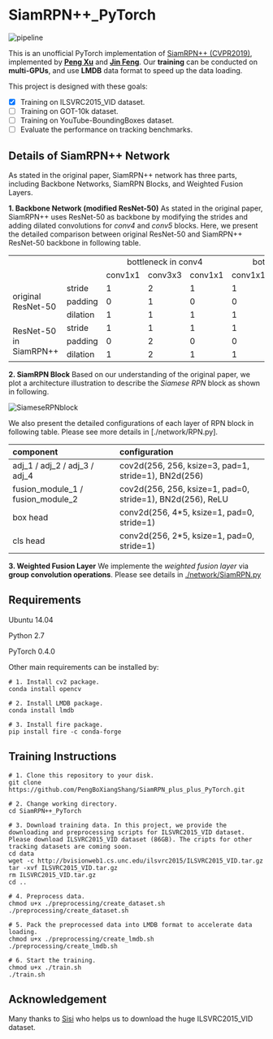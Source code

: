 # SiamRPN++_PyTorch 

![pipeline](https://github.com/PengBoXiangShang/tiedanernocode/blob/master/illustration/SiamRPN_plus_plus_pipeline.png)

This is an unofficial PyTorch implementation of [SiamRPN++ (CVPR2019)](https://arxiv.org/pdf/1812.11703.pdf), implemented by **[Peng Xu](www.pengxu.net)** and **[Jin Feng](https://github.com/JinDouer)**. Our **training** can be conducted on **multi-GPUs**, and use **LMDB** data format to speed up the data loading.

This project is designed with these goals:
- [x] Training on ILSVRC2015_VID dataset.
- [ ] Training on GOT-10k dataset.
- [ ] Training on YouTube-BoundingBoxes dataset.
- [ ] Evaluate the performance on tracking benchmarks.

## Details of SiamRPN++ Network
As stated in the original paper, SiamRPN++ network has three parts, including Backbone Networks, SiamRPN Blocks, and Weighted Fusion Layers.

**1. Backbone Network (modified ResNet-50)**
As stated in the original paper, SiamRPN++ uses ResNet-50 as backbone by modifying the strides and adding dilated convolutions for *conv4* and *conv5* blocks. Here, we present the detailed comparison between original ResNet-50 and SiamRPN++ ResNet-50 backbone in following table.

<table>
   <tr>
      <td colspan = 2 rowspan=2></td>
      <td colspan = 3 style="text-align: center;">bottleneck in conv4</td>
      <td colspan = 3 style="text-align: center;">bottleneck in conv5</td>
   </tr>
   <tr>
      <td>conv1x1</td>
      <td>conv3x3</td>
      <td>conv1x1</td>
      <td>conv1x1</td>
      <td>conv3x3</td>
      <td>conv1x1</td>
   </tr>
   <tr>
      <td rowspan = 3>original ResNet-50</td>
      <td>stride</td>
      <td>1</td>
      <td>2</td>
      <td>1</td>
      <td>1</td>
      <td>2</td>
      <td>1</td>
   </tr>
   <tr>
      <td>padding</td>
      <td>0</td>
      <td>1</td>
      <td>0</td>
      <td>0</td>
      <td>1</td>
      <td>0</td>
   </tr>
   <tr>
      <td>dilation</td>
      <td>1</td>
      <td>1</td>
      <td>1</td>
      <td>1</td>
      <td>1</td>
      <td>1</td>
   </tr>
   <tr>
      <td rowspan=3>ResNet-50 in SiamRPN++</td>
      <td>stride</td>
      <td>1</td>
      <td>1</td>
      <td>1</td>
      <td>1</td>
      <td>1</td>
      <td>1</td>
   </tr>
   <tr>
      <td>padding</td>
      <td>0</td>
      <td>2</td>
      <td>0</td>
      <td>0</td>
      <td>4</td>
      <td>0</td>
   </tr>
   <tr>
      <td>dilation</td>
      <td>1</td>
      <td>2</td>
      <td>1</td>
      <td>1</td>
      <td>4</td>
      <td>1</td>
   </tr>
</table>

**2. SiamRPN Block**
Based on our understanding of the original paper, we plot a architecture illustration to describe the *Siamese RPN* block as shown in following.

![SiameseRPNblock](https://github.com/PengBoXiangShang/tiedanernocode/blob/master/illustration/RPN.png)

We also present the detailed configurations of each layer of RPN block in following table. Please see more details in [./network/RPN.py].

|component|configuration|
|:---|:---|
|adj_1 / adj_2 / adj_3 / adj_4|cov2d(256, 256, ksize=3, pad=1, stride=1), BN2d(256)|
|fusion_module_1 / fusion_module_2|cov2d(256, 256, ksize=1, pad=0, stride=1), BN2d(256), ReLU|
|box head|conv2d(256, 4*5, ksize=1, pad=0, stride=1)|
|cls head|conv2d(256, 2*5, ksize=1, pad=0, stride=1)|

**3. Weighted Fusion Layer** 
We implemente the *weighted fusion layer* via **group convolution operations**. Please see details in [./network/SiamRPN.py]()

## Requirements
Ubuntu 14.04

Python 2.7

PyTorch 0.4.0

Other main requirements can be installed by:

```
# 1. Install cv2 package.
conda install opencv

# 2. Install LMDB package.
conda install lmdb

# 3. Install fire package.
pip install fire -c conda-forge
```


## Training Instructions

```
# 1. Clone this repository to your disk.
git clone https://github.com/PengBoXiangShang/SiamRPN_plus_plus_PyTorch.git

# 2. Change working directory.
cd SiamRPN++_PyTorch

# 3. Download training data. In this project, we provide the downloading and preprocessing scripts for ILSVRC2015_VID dataset. Please download ILSVRC2015_VID dataset (86GB). The cripts for other tracking datasets are coming soon.
cd data
wget -c http://bvisionweb1.cs.unc.edu/ilsvrc2015/ILSVRC2015_VID.tar.gz
tar -xvf ILSVRC2015_VID.tar.gz
rm ILSVRC2015_VID.tar.gz
cd ..

# 4. Preprocess data.
chmod u+x ./preprocessing/create_dataset.sh
./preprocessing/create_dataset.sh

# 5. Pack the preprocessed data into LMDB format to accelerate data loading.
chmod u+x ./preprocessing/create_lmdb.sh
./preprocessing/create_lmdb.sh

# 6. Start the training.
chmod u+x ./train.sh
./train.sh
```

## Acknowledgement
Many thanks to [Sisi](https://github.com/noCodegirl) who helps us to download the huge ILSVRC2015_VID dataset.
